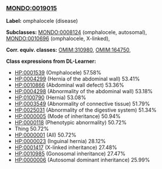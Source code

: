 
### [MONDO:0019015](http://purl.obolibrary.org/obo/MONDO_0019015)
**Label:** omphalocele (disease)

**Subclasses:** [MONDO:0008124](http://purl.obolibrary.org/obo/MONDO_0008124) (omphalocele, autosomal), [MONDO:0010696](http://purl.obolibrary.org/obo/MONDO_0010696) (omphalocele, X-linked), 

**Corr. equiv. classes:** [OMIM:310980](http://purl.obolibrary.org/obo/OMIM_310980), [OMIM:164750](http://purl.obolibrary.org/obo/OMIM_164750), 

**Class expressions from DL-Learner:**

- [HP:0001539](http://purl.obolibrary.org/obo/HP_0001539) (Omphalocele) 57.58%
- [HP:0004299](http://purl.obolibrary.org/obo/HP_0004299) (Hernia of the abdominal wall) 53.41%
- [HP:0010866](http://purl.obolibrary.org/obo/HP_0010866) (Abdominal wall defect) 53.36%
- [HP:0004298](http://purl.obolibrary.org/obo/HP_0004298) (Abnormality of the abdominal wall) 53.18%
- [HP:0100790](http://purl.obolibrary.org/obo/HP_0100790) (Hernia) 53.08%
- [HP:0003549](http://purl.obolibrary.org/obo/HP_0003549) (Abnormality of connective tissue) 51.79%
- [HP:0025031](http://purl.obolibrary.org/obo/HP_0025031) (Abnormality of the digestive system) 51.34%
- [HP:0000005](http://purl.obolibrary.org/obo/HP_0000005) (Mode of inheritance) 50.94%
- [HP:0000118](http://purl.obolibrary.org/obo/HP_0000118) (Phenotypic abnormality) 50.72%
- Thing 50.72%
- [HP:0000001](http://purl.obolibrary.org/obo/HP_0000001) (All) 50.72%
- [HP:0000023](http://purl.obolibrary.org/obo/HP_0000023) (Inguinal hernia) 28.12%
- [HP:0001417](http://purl.obolibrary.org/obo/HP_0001417) (X-linked inheritance) 27.48%
- [HP:0010985](http://purl.obolibrary.org/obo/HP_0010985) (Gonosomal inheritance) 27.47%
- [HP:0000006](http://purl.obolibrary.org/obo/HP_0000006) (Autosomal dominant inheritance) 25.99%


